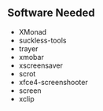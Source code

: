 Software Needed
----------------

* XMonad
* suckless-tools
* trayer
* xmobar
* xscreensaver
* scrot
* xfce4-screenshooter
* screen
* xclip
